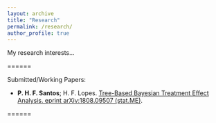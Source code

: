 ```yaml
---
layout: archive
title: "Research"
permalink: /research/
author_profile: true
---
```


My research interests...

======

Submitted/Working Papers:

* **P. H. F. Santos**; H. F. Lopes. [Tree-Based Bayesian Treatment Effect Analysis. eprint arXiv:1808.09507 (stat.ME)](https://arxiv.org/abs/1808.09507).

======
